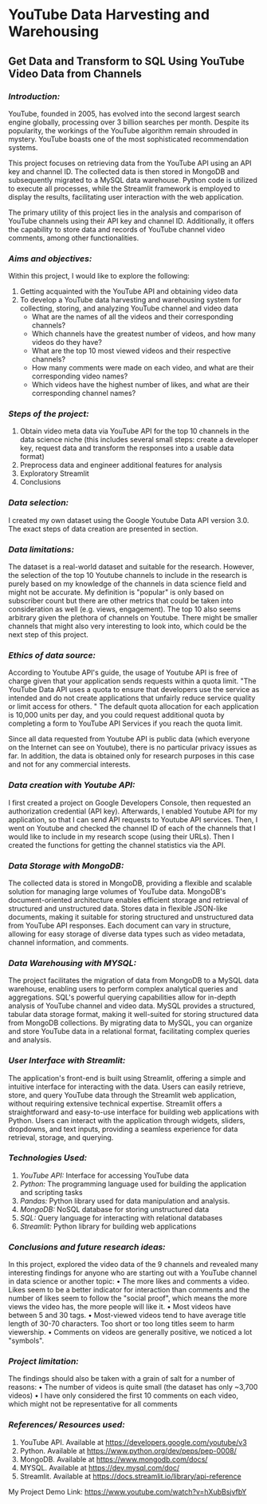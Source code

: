 # YouTube Data Harvesting and Warehousing

## Get Data and Transform to SQL Using YouTube Video Data from Channels


### *Introduction:*

YouTube, founded in 2005, has evolved into the second largest search engine globally, processing over 3 billion searches per month. Despite its popularity, the workings of the YouTube algorithm remain shrouded in mystery. YouTube boasts one of the most sophisticated recommendation systems.

This project focuses on retrieving data from the YouTube API using an API key and channel ID. The collected data is then stored in MongoDB and subsequently migrated to a MySQL data warehouse. Python code is utilized to execute all processes, while the Streamlit framework is employed to display the results, facilitating user interaction with the web application.

The primary utility of this project lies in the analysis and comparison of YouTube channels using their API key and channel ID. Additionally, it offers the capability to store data and records of YouTube channel video comments, among other functionalities.


### *Aims and objectives:*

Within this project, I would like to explore the following:

1. Getting acquainted with the YouTube API and obtaining video data
2. To develop a YouTube data harvesting and warehousing system for collecting, storing, and analyzing YouTube channel and video data
    - What are the names of all the videos and their corresponding channels?
    - Which channels have the greatest number of videos, and how many videos do they have?
    -	What are the top 10 most viewed videos and their respective channels?
    -	How many comments were made on each video, and what are their corresponding video names?
    -	Which videos have the highest number of likes, and what are their corresponding channel names?



### *Steps of the project:*

1.	Obtain video meta data via YouTube API for the top 10 channels in the data science niche (this includes several small steps: create a developer key, request data and transform the responses into a usable data format)
2.	Preprocess data and engineer additional features for analysis
3.	Exploratory Streamlit
4.	Conclusions
   

### *Data selection:*

I created my own dataset using the Google Youtube Data API version 3.0. The exact steps of data creation are presented in section.


### *Data limitations:*

The dataset is a real-world dataset and suitable for the research. However, the selection of the top 10 Youtube channels to include in the research is purely based on my knowledge of the channels in data science field and might not be accurate. My definition is "popular" is only based on subscriber count but there are other metrics that could be taken into consideration as well (e.g. views, engagement). The top 10 also seems arbitrary given the plethora of channels on Youtube. There might be smaller channels that might also very interesting to look into, which could be the next step of this project.


### *Ethics of data source:*

According to Youtube API's guide, the usage of Youtube API is free of charge given that your application sends requests within a quota limit. "The YouTube Data API uses a quota to ensure that developers use the service as intended and do not create applications that unfairly reduce service quality or limit access for others. " The default quota allocation for each application is 10,000 units per day, and you could request additional quota by completing a form to YouTube API Services if you reach the quota limit.

Since all data requested from Youtube API is public data (which everyone on the Internet can see on Youtube), there is no particular privacy issues as far. In addition, the data is obtained only for research purposes in this case and not for any commercial interests.


### *Data creation with Youtube API:*

I first created a project on Google Developers Console, then requested an authorization credential (API key). Afterwards, I enabled Youtube API for my application, so that I can send API requests to Youtube API services. Then, I went on Youtube and checked the channel ID of each of the channels that I would like to include in my research scope (using their URLs). Then I created the functions for getting the channel statistics via the API.


### *Data Storage with MongoDB:*

The collected data is stored in MongoDB, providing a flexible and scalable solution for managing large volumes of YouTube data. MongoDB's document-oriented architecture enables efficient storage and retrieval of structured and unstructured data. Stores data in flexible JSON-like documents, making it suitable for storing structured and unstructured data from YouTube API responses. Each document can vary in structure, allowing for easy storage of diverse data types such as video metadata, channel information, and comments.


### *Data Warehousing with MYSQL:*

The project facilitates the migration of data from MongoDB to a MySQL data warehouse, enabling users to perform complex analytical queries and aggregations. SQL's powerful querying capabilities allow for in-depth analysis of YouTube channel and video data. MySQL provides a structured, tabular data storage format, making it well-suited for storing structured data from MongoDB collections. By migrating data to MySQL, you can organize and store YouTube data in a relational format, facilitating complex queries and analysis.


### *User Interface with Streamlit:*

The application's front-end is built using Streamlit, offering a simple and intuitive interface for interacting with the data. Users can easily retrieve, store, and query YouTube data through the Streamlit web application, without requiring extensive technical expertise. Streamlit offers a straightforward and easy-to-use interface for building web applications with Python. Users can interact with the application through widgets, sliders, dropdowns, and text inputs, providing a seamless experience for data retrieval, storage, and querying.


### *Technologies Used:*

1. *YouTube API:* Interface for accessing YouTube data
2. *Python:* The programming language used for building the application and scripting tasks
3. *Pandas:* Python library used for data manipulation and analysis.
4. *MongoDB:* NoSQL database for storing unstructured data
5. *SQL:* Query language for interacting with relational databases
6. *Streamlit:* Python library for building web applications


### *Conclusions and future research ideas:*

In this project, explored the video data of the 9 channels and revealed many interesting findings for anyone who are starting out with a YouTube channel in data science or another topic:
  •	The more likes and comments a video. Likes seem to be a better indicator for interaction than comments and the number of likes seem to follow the "social proof", which means the more views the video has, the      more people will like it.
  •	Most videos have between 5 and 30 tags.
  •	Most-viewed videos tend to have average title length of 30-70 characters. Too short or too long titles seem to harm viewership.
  •	Comments on videos are generally positive, we noticed a lot "symbols".


### *Project limitation:*

The findings should also be taken with a grain of salt for a number of reasons:
  •	The number of videos is quite small (the dataset has only ~3,700 videos)
  •	I have only considered the first 10 comments on each video, which might not be representative for all comments


### *References/ Resources used:*

1.  YouTube API. Available at https://developers.google.com/youtube/v3
2.  Python. Available at https://www.python.org/dev/peps/pep-0008/
3.  MongoDB. Available at https://www.mongodb.com/docs/
4.  MYSQL. Available at https://dev.mysql.com/doc/
5.  Streamlit. Available at https://docs.streamlit.io/library/api-reference

My Project Demo Link: https://www.youtube.com/watch?v=hXubBsjvfbY
